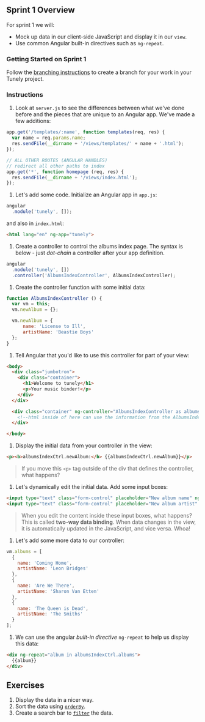 ## Sprint 1 Overview

For sprint 1 we will:  

- Mock up data in our client-side JavaScript and display it in our `view`.
- Use common Angular built-in directives such as `ng-repeat`.


### Getting Started on Sprint 1

Follow the [branching instructions](https://github.com/SF-WDI-LABS/tunely-angular/blob/master/docs/starting_with_a_branch.md) to create a branch for your work in your Tunely project.

### Instructions

1. Look at `server.js` to see the differences between what we've done before and the pieces that are unique to an Angular app.  We've made a few additions:

  ```js
  app.get('/templates/:name', function templates(req, res) {
    var name = req.params.name;
    res.sendFile(__dirname + '/views/templates/' + name + '.html');
  });
  ```

  ```js
  // ALL OTHER ROUTES (ANGULAR HANDLES)
  // redirect all other paths to index
  app.get('*', function homepage (req, res) {
    res.sendFile(__dirname + '/views/index.html');
  });
  ```

1. Let's add some code. Initialize an Angular app in `app.js`:

  ```js
  angular
    .module('tunely', []);
  ```
and also in `index.html`:

  ```html
  <html lang="en" ng-app="tunely">
  ```
1. Create a controller to control the albums index page. The syntax is below - just *dot-chain* a controller after your app definition.

  ```js
  angular
    .module('tunely', [])
    .controller('AlbumsIndexController', AlbumsIndexController);
  ```

1. Create the controller function with some initial data:  

  ```javascript
  function AlbumsIndexController () {
    var vm = this;
    vm.newAlbum = {};

    vm.newAlbum = {
        name: 'License to Ill',
        artistName: 'Beastie Boys'
    };
  }
  ```

1. Tell Angular that you'd like to use this controller for part of your view:  

  ```html
  <body>
    <div class="jumbotron">
      <div class="container">
        <h1>Welcome to tunely</h1>
        <p>Your music binder!</p>
      </div>
    </div>

    <div class="container" ng-controller="AlbumsIndexController as albumsIndexCtrl">
      <!--html inside of here can use the information from the AlbumsIndexController-->
    </div>

  </body>
  ```

1. Display the initial data from your controller in the view:

  ```html
  <p><b>albumsIndexCtrl.newAlbum:</b> {{albumsIndexCtrl.newAlbum}}</p>
  ```

  > If you move this `<p>` tag outside of the div that defines the controller, what happens?


1. Let's dynamically edit the initial data. Add some input boxes:

  ```html
  <input type="text" class="form-control" placeholder="New album name" ng-model="albumsIndexCtrl.newAlbum.name">
  <input type="text" class="form-control" placeholder="New album artist" ng-model="albumsIndexCtrl.newAlbum.artistName">
  ```

  > When you edit the content inside these input boxes, what happens? This is called **two-way data binding**. When data changes in the view, it is automatically updated in the JavaScript, and vice versa. Whoa!

1. Let's add some more data to our controller:

  ```js
  vm.albums = [
    {
      name: 'Coming Home',
      artistName: 'Leon Bridges'
    },
    {
      name: 'Are We There',
      artistName: 'Sharon Van Etten'
    },
    {
      name: 'The Queen is Dead',
      artistName: 'The Smiths'
    }
  ];
  ```

1. We can use the angular *built-in directive* `ng-repeat` to help us display this data:

  ```html
  <div ng-repeat="album in albumsIndexCtrl.albums">
    {{album}}
  </div>
  ```

## Exercises
1. Display the data in a nicer way.
1. Sort the data using [`orderBy`](https://docs.angularjs.org/api/ng/filter/orderBy).
1. Create a search bar to [`filter`](https://docs.angularjs.org/api/ng/filter/filter) the data.

